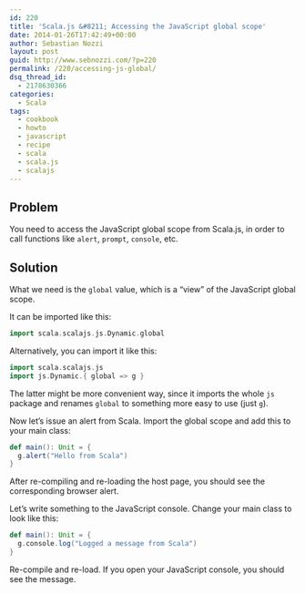 ```yaml
---
id: 220
title: 'Scala.js &#8211; Accessing the JavaScript global scope'
date: 2014-01-26T17:42:49+00:00
author: Sebastian Nozzi
layout: post
guid: http://www.sebnozzi.com/?p=220
permalink: /220/accessing-js-global/
dsq_thread_id:
  - 2178630366
categories:
  - Scala
tags:
  - cookbook
  - howto
  - javascript
  - recipe
  - scala
  - scala.js
  - scalajs
---
```

## Problem

You need to access the JavaScript global scope from Scala.js, in order to call functions like `alert`, `prompt`, `console`, etc.

<!--more-->

## Solution

What we need is the `global` value, which is a &#8220;view&#8221; of the JavaScript global scope.

It can be imported like this:

```scala
import scala.scalajs.js.Dynamic.global
```

Alternatively, you can import it like this:

```scala
import scala.scalajs.js
import js.Dynamic.{ global => g }
```

The latter might be more convenient way, since it imports the whole `js` package and renames `global` to something more easy to use (just `g`).

Now let&#8217;s issue an alert from Scala. Import the global scope and add this to your main class:

```scala
def main(): Unit = {
  g.alert("Hello from Scala")
}
```

After re-compiling and re-loading the host page, you should see the corresponding browser alert.

Let&#8217;s write something to the JavaScript console. Change your main class to look like this:

```scala
def main(): Unit = {
  g.console.log("Logged a message from Scala")
}
```

Re-compile and re-load. If you open your JavaScript console, you should see the message.

